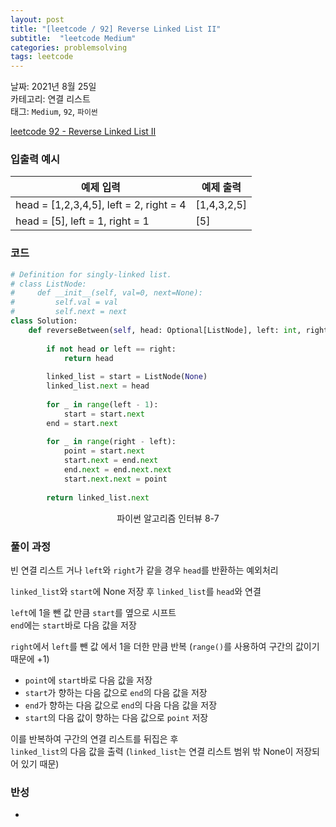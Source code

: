 ```yaml
---
layout: post
title: "[leetcode / 92] Reverse Linked List II"
subtitle:  "leetcode Medium"
categories: problemsolving
tags: leetcode
---
```


날짜: 2021년 8월 25일  
카테고리: 연결 리스트  
태그: `Medium`, `92`, `파이썬`  


[leetcode 92 - Reverse Linked List II](https://leetcode.com/problems/reverse-linked-list-ii/)

### 입출력 예시  

|예제 입력|예제 출력|
|---|---|
|head = [1,2,3,4,5], left = 2, right = 4|[1,4,3,2,5]|
|head = [5], left = 1, right = 1|[5]|  
  
### 코드
  
```python
# Definition for singly-linked list.
# class ListNode:
#     def __init__(self, val=0, next=None):
#         self.val = val
#         self.next = next
class Solution:
    def reverseBetween(self, head: Optional[ListNode], left: int, right: int) -> Optional[ListNode]:
        
        if not head or left == right:
            return head
        
        linked_list = start = ListNode(None)
        linked_list.next = head
        
        for _ in range(left - 1):
            start = start.next    
        end = start.next
        
        for _ in range(right - left):
            point = start.next
            start.next = end.next
            end.next = end.next.next
            start.next.next = point
        
        return linked_list.next
```
<center> 파이썬 알고리즘 인터뷰 8-7 </center>
  
### 풀이 과정  
  
빈 연결 리스트 거나 `left`와 `right`가 같을 경우 `head`를 반환하는 예외처리  

`linked_list`와 `start`에 None 저장 후 `linked_list`를 `head`와 연결  

`left`에 1을 뺀 값 만큼 `start`를 옆으로 시프트  
`end`에는 `start`바로 다음 값을 저장  

`right`에서 `left`를 뺀 값 에서 1을 더한 만큼 반복 (`range()`를 사용하여 구간의 값이기 때문에 +1)  
- `point`에 `start`바로 다음 값을 저장  
- `start`가 향하는 다음 값으로 `end`의 다음 값을 저장  
- `end`가 향하는 다음 값으로 `end`의 다음 다음 값을 저장  
- `start`의 다음 값이 향하는 다음 값으로 `point` 저장  

이를 반복하여 구간의 연결 리스트를 뒤집은 후  
`linked_list`의 다음 값을 출력 (`linked_list`는 연결 리스트 범위 밖 None이 저장되어 있기 때문)  



### 반성
   
-  
